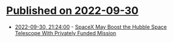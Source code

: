 # [Published on 2022-09-30](index.md)

* [2022-09-30, 21:24:00](https://soylentnews.org/article.pl?sid=22/09/30/1150245&from=rss) - [SpaceX May Boost the Hubble Space Telescope With Privately Funded Mission](https://soylentnews.org/article.pl?sid=22/09/30/1150245&from=rss)

